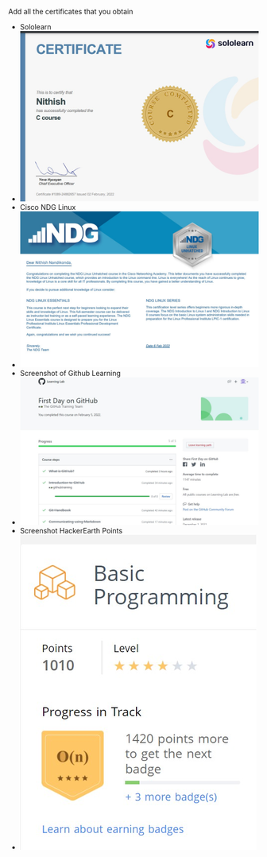 Add all the certificates that you obtain
* Sololearn
* ![Solo learn certificate](./sololearn.jpg)
* Cisco NDG Linux
* ![Cisco NDG Linux](./cisco.jpg)
* Screenshot of Github Learning
* ![Github Learning Screenshot](./github-learning.jpg)
* Screenshot HackerEarth Points
* ![Hacker Earth Screenshot](./hacker-earth.jpg)

